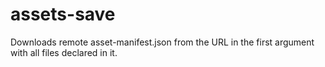 # assets-save
Downloads remote asset-manifest.json from the URL in the first argument with all files declared in it.
